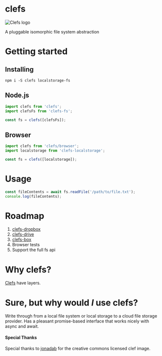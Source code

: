 # clefs

![Clefs logo](http://doug-wade.github.io/clefs/img/logo.svg)

A pluggable isomorphic file system abstraction

# Getting started

## Installing

```shell
npm i -S clefs localstorage-fs
```

## Node.js

```javascript
import clefs from 'clefs';
import clefsFs from 'clefs-fs';

const fs = clefs([clefsFs]);
```

## Browser

```javascript
import clefs from 'clefs/browser';
import localstorage from 'clefs-localstorage';

const fs = clefs([localstorage]);
```


# Usage

```javascript
const fileContents = await fs.readFile('/path/to/file.txt');
console.log(fileContents);
```


# Roadmap

1. [clefs-dropbox](https://www.npmjs.com/package/dropbox)
1. [clefs-drive](https://www.npmjs.com/package/google-drive)
1. [clefs-box](https://www.npmjs.com/package/nodejs-box)
1. Browser tests
1. Support the full fs api


# Why clefs?

[Clefs](https://en.wikipedia.org/wiki/Clef) have layers.


# Sure, but why would _I_ use clefs?

Write through from a local file system or local storage to a cloud file storage
provider.  Has a pleasant promise-based interface that works nicely with async
and await.


#### Special Thanks
Special thanks to [jonadab](https://openclipart.org/detail/36835/bass-clef-01)
for the creative commons licensed clef image.
